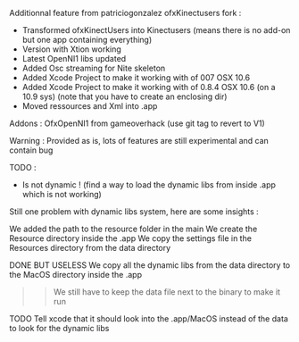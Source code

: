 Additionnal feature from patriciogonzalez ofxKinectusers fork :

- Transformed ofxKinectUsers into Kinectusers (means there is no add-on but one app containing everything)
- Version with Xtion working
- Latest OpenNI1 libs updated
- Added Osc streaming for Nite skeleton
- Added Xcode Project to make it working with of 007 OSX 10.6
- Added Xcode Project to make it working with of 0.8.4 OSX 10.6 (on a 10.9 sys) (note that you have to create an enclosing dir)
- Moved ressources and Xml into .app

Addons : OfxOpenNI1 from gameoverhack (use git tag to revert to V1)

Warning : Provided as is, lots of features are still experimental and can contain bug

TODO : 

- Is not dynamic ! (find a way to load the dynamic libs from inside .app which is not working)

Still one problem with dynamic libs system, here are some insights :

We added the path to the resource folder in the main
We create the Resource directory inside the .app
We copy the settings file in the Resources directory from the data directory

DONE BUT USELESS
We copy all the dynamic libs from the data directory to the MacOS directory inside the .app
>> We still have to keep the data file next to the binary to make it run

TODO
Tell xcode that it should look into the .app/MacOS instead of the data to look for the dynamic libs
